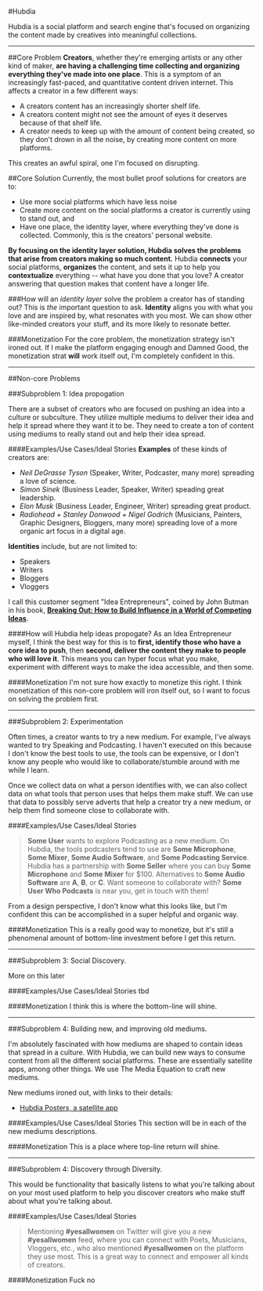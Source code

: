 #Hubdia

Hubdia is a social platform and search engine that's focused on organizing the content made by creatives into meaningful collections.

----

##Core Problem
**Creators**, whether they're emerging artists or any other kind of maker, **are having a challenging time collecting and organizing everything they've made into one place**. This is a symptom of an increasingly fast-paced, and quantitative content driven internet. This affects a creator in a few different ways: 

- A creators content has an increasingly shorter shelf life. 
- A creators content might not see the amount of eyes it deserves because of that shelf life. 
- A creator needs to keep up with the amount of content being created, so they don't drown in all the noise, by creating more content on more platforms.  

This creates an awful spiral, one I'm focused on disrupting. 

##Core Solution
Currently, the most bullet proof solutions for creators are to: 

 - Use more social platforms which have less noise
 - Create more content on the social platforms a creator is currently using to stand out, and
 - Have one place, the identity layer, where everything they've done is collected. Commonly, this is the creators' personal website. 


**By focusing on the identity layer solution, Hubdia solves the problems that arise from creators making so much content.** Hubdia **connects** your social platforms, **organizes** the content, and sets it up to help you **contextualize** everything -- what have you done that you love? A creator answering that question makes that content have a longer life. 

###How will an *identity layer* solve the problem a creator has of standing out?
This is *the* important question to ask. **Identity** aligns you with what you love and are inspired by, what resonates with you most. We can show other like-minded creators your stuff, and its more likely to resonate better. 

###Monetization
For the core problem, the monetization strategy isn't ironed out. If I make the platform engaging enough and Damned Good, the monetization strat **will** work itself out, I'm completely confident in this. 

-----

##Non-core Problems

###Subproblem 1: Idea propogation

There are a subset of creators who are focused on pushing an idea into a culture or subculture. They utilize multiple mediums to deliver their idea and help it spread where they want it to be. They need to create a ton of content using mediums to really stand out and help their idea spread. 

####Examples/Use Cases/Ideal Stories
**Examples** of these kinds of creators are: 
 - *Neil DeGrasse Tyson* (Speaker, Writer, Podcaster, many more) spreading a love of science. 
 - *Simon Sinek* (Business Leader, Speaker, Writer) speading great leadership. 
 - *Elon Musk* (Business Leader, Engineer, Writer) spreading great product. 
 - *Radiohead + Stanley Donwood + Nigel Godrich* (Musicians, Painters, Graphic Designers, Bloggers, many more) spreading love of a more organic art focus in a digital age. 

**Identities** include, but are not limited to: 
 - Speakers
 - Writers
 - Bloggers
 - Vloggers

I call this customer segment "Idea Entrepreneurs", coined by John Butman in his book, [**Breaking Out: How to Build Influence in a World of Competing Ideas**](http://www.amazon.com/Breaking-Out-Build-Influence-Competing/dp/1422172805). 

####How will Hubdia help ideas propogate? 
As an Idea Entrepreneur myself, I think the best way for this is to **first, identify those who have a core idea to push**, then **second, deliver the content they make to people who will love it**. This means you can hyper focus what you make, experiment with different ways to make the idea accessible, and then some. 

####Monetization
I'm not sure how exactly to monetize this right. I think monetization of this non-core problem will iron itself out, so I want to focus on solving the problem first. 

----

###Subproblem 2: Experimentation

Often times, a creator wants to try a new medium. For example, I've always wanted to try Speaking and Podcasting. I haven't executed on this because I don't know the best tools to use, the tools can be expensive, or I don't know any people who would like to collaborate/stumble around with me while I learn. 

Once we collect data on what a person identifies with, we can also collect data on what tools that person uses that helps them make stuff. We can use that data to possibly serve adverts that help a creator try a new medium, or help them find someone close to collaborate with. 

####Examples/Use Cases/Ideal Stories
> **Some User** wants to explore Podcasting as a new medium. On Hubdia, the tools podcasters tend to use are **Some Microphone**, **Some Mixer**, **Some Audio Software**, and **Some Podcasting Service**. Hubdia has a partnership with **Some Seller** where you can buy **Some Microphone** and **Some Mixer** for $100. Alternatives to **Some Audio Software** are **A**, **B**, or **C**. Want someone to collaborate with? **Some User Who Podcasts** is near you, get in touch with them! 

From a design perspective, I don't know what this looks like, but I'm confident this can be accomplished in a super helpful and organic way. 

####Monetization
This is a really good way to monetize, but it's still a phenomenal amount of bottom-line investment before I get this return. 

----

###Subproblem 3: Social Discovery. 

More on this later

####Examples/Use Cases/Ideal Stories
tbd

####Monetization
 I think this is where the bottom-line will shine. 
 
----

###Subproblem 4: Building new, and improving old mediums. 

I'm absolutely fascinated with how mediums are shaped to contain ideas that spread in a culture. With Hubdia, we can build new ways to consume content from all the different social platforms. These are essentially satellite apps, among other things. We use The Media Equation to craft new mediums. 

New mediums ironed out, with links to their details: 

 - [Hubdia Posters, a satellite app](https://github.com/bill-riley/ideas/blob/master/02%20-%20hubdia/02A%20-%20Posters/DETAILS.md)

####Examples/Use Cases/Ideal Stories
This section will be in each of the new mediums descriptions. 

####Monetization
This is a place where top-line return will shine. 

----

###Subproblem 4: Discovery through Diversity. 

This would be functionality that basically listens to what you're talking about on your most used platform to help you discover creators who make stuff about what you're talking about.

####Examples/Use Cases/Ideal Stories
> Mentioning **#yesallwomen** on Twitter will give you a new **#yesallwomen** feed, where you can connect with Poets, Musicians, Vloggers, etc., who also mentioned **#yesallwomen** on the platform they use most. This is a great way to connect and empower all kinds of creators. 


####Monetization
Fuck no

